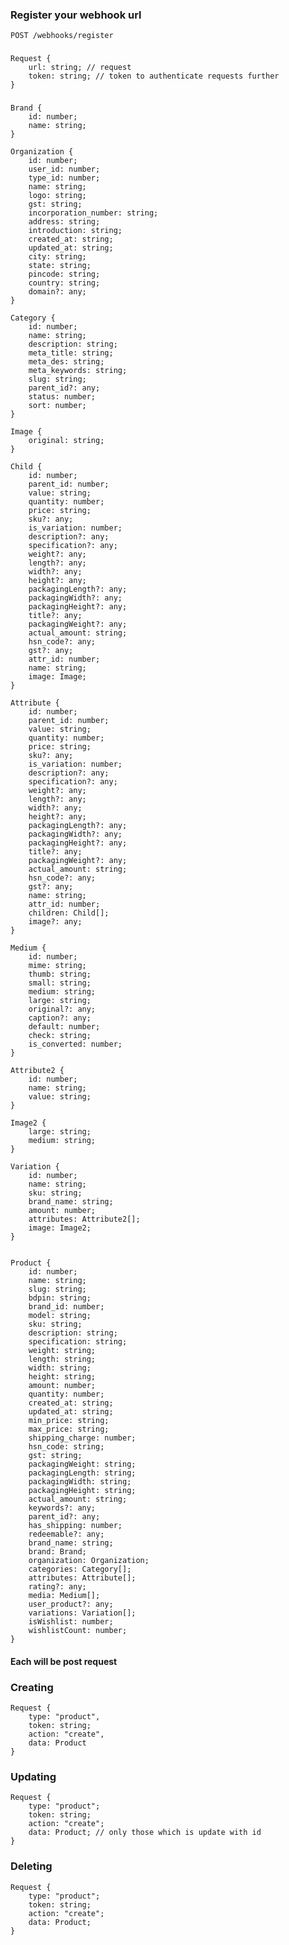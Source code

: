 ### Register your webhook url

    POST /webhooks/register

###

    Request {
        url: string; // request
        token: string; // token to authenticate requests further
    }

###

    Brand {
        id: number;
        name: string;
    }

    Organization {
        id: number;
        user_id: number;
        type_id: number;
        name: string;
        logo: string;
        gst: string;
        incorporation_number: string;
        address: string;
        introduction: string;
        created_at: string;
        updated_at: string;
        city: string;
        state: string;
        pincode: string;
        country: string;
        domain?: any;
    }

    Category {
        id: number;
        name: string;
        description: string;
        meta_title: string;
        meta_des: string;
        meta_keywords: string;
        slug: string;
        parent_id?: any;
        status: number;
        sort: number;
    }

    Image {
        original: string;
    }

    Child {
        id: number;
        parent_id: number;
        value: string;
        quantity: number;
        price: string;
        sku?: any;
        is_variation: number;
        description?: any;
        specification?: any;
        weight?: any;
        length?: any;
        width?: any;
        height?: any;
        packagingLength?: any;
        packagingWidth?: any;
        packagingHeight?: any;
        title?: any;
        packagingWeight?: any;
        actual_amount: string;
        hsn_code?: any;
        gst?: any;
        attr_id: number;
        name: string;
        image: Image;
    }

    Attribute {
        id: number;
        parent_id: number;
        value: string;
        quantity: number;
        price: string;
        sku?: any;
        is_variation: number;
        description?: any;
        specification?: any;
        weight?: any;
        length?: any;
        width?: any;
        height?: any;
        packagingLength?: any;
        packagingWidth?: any;
        packagingHeight?: any;
        title?: any;
        packagingWeight?: any;
        actual_amount: string;
        hsn_code?: any;
        gst?: any;
        name: string;
        attr_id: number;
        children: Child[];
        image?: any;
    }

    Medium {
        id: number;
        mime: string;
        thumb: string;
        small: string;
        medium: string;
        large: string;
        original?: any;
        caption?: any;
        default: number;
        check: string;
        is_converted: number;
    }

    Attribute2 {
        id: number;
        name: string;
        value: string;
    }

    Image2 {
        large: string;
        medium: string;
    }

    Variation {
        id: number;
        name: string;
        sku: string;
        brand_name: string;
        amount: number;
        attributes: Attribute2[];
        image: Image2;
    }


    Product {
        id: number;
        name: string;
        slug: string;
        bdpin: string;
        brand_id: number;
        model: string;
        sku: string;
        description: string;
        specification: string;
        weight: string;
        length: string;
        width: string;
        height: string;
        amount: number;
        quantity: number;
        created_at: string;
        updated_at: string;
        min_price: string;
        max_price: string;
        shipping_charge: number;
        hsn_code: string;
        gst: string;
        packagingWeight: string;
        packagingLength: string;
        packagingWidth: string;
        packagingHeight: string;
        actual_amount: string;
        keywords?: any;
        parent_id?: any;
        has_shipping: number;
        redeemable?: any;
        brand_name: string;
        brand: Brand;
        organization: Organization;
        categories: Category[];
        attributes: Attribute[];
        rating?: any;
        media: Medium[];
        user_product?: any;
        variations: Variation[];
        isWishlist: number;
        wishlistCount: number;
    }

#### Each will be post request

### Creating

    Request {
        type: "product",
        token: string;
        action: "create",
        data: Product
    }

### Updating

    Request {
        type: "product";
        token: string;
        action: "create";
        data: Product; // only those which is update with id
    }

### Deleting

    Request {
        type: "product";
        token: string;
        action: "create";
        data: Product;
    }
